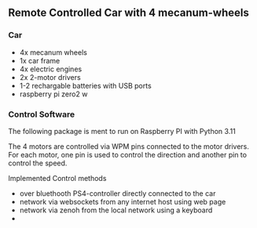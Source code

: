 ## Remote Controlled Car with 4 mecanum-wheels

### Car

* 4x mecanum wheels
* 1x car frame
* 4x electric engines
* 2x 2-motor drivers
* 1-2 rechargable batteries with USB ports
* raspberry pi zero2 w

### Control Software 

The following package is ment to run on Raspberry PI with Python 3.11

The 4 motors are controlled via WPM pins connected to the motor drivers. 
For each motor, one pin is used to control the direction and another pin to control the speed.

Implemented Control methods
* over bluethooth PS4-controller directly connected to the car
* network via websockets from any internet host using web page
* network via zenoh from the local network using a keyboard
* 

  



